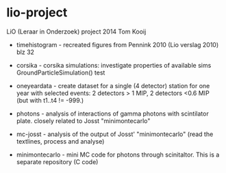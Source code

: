 lio-project
===========

LiO (Leraar in Onderzoek) project 2014
Tom Kooij


* timehistogram - recreated figures from Pennink 2010 (Lio verslag 2010) blz 32

* corsika - corsika simulations: investigate properties of available sims
			GroundParticleSimulation() test

* oneyeardata - create dataset for a single (4 detector) station for one year
				with selected events: 2 detectors > 1 MIP, 2 detectors <0.6 MIP (but with t1..t4 != -999.)

* photons - analysis of interactions of gamma photons with scintilator plate.
 					closely related to Josst "minimontecarlo"

* mc-josst - analysis of the output of Josst' "minimontecarlo"
				(read the textlines, process and analyse)

* minimontecarlo - mini MC code for photons through scinitaltor. This is a separate repository (C code)
